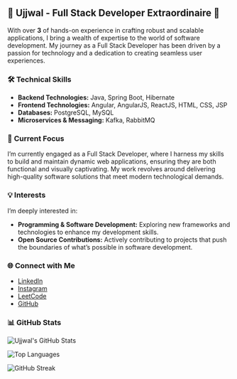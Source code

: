 ## 🌟 Ujjwal - Full Stack Developer Extraordinaire 🌟

With over **3** of hands-on experience in crafting robust and scalable applications, I bring a wealth of expertise to the world of software development. My journey as a Full Stack Developer has been driven by a passion for technology and a dedication to creating seamless user experiences.

### 🛠️ **Technical Skills**

- **Backend Technologies:** Java, Spring Boot, Hibernate
- **Frontend Technologies:** Angular, AngularJS, ReactJS, HTML, CSS, JSP
- **Databases:** PostgreSQL, MySQL
- **Microservices & Messaging:** Kafka, RabbitMQ

### 🚀 **Current Focus**

I’m currently engaged as a Full Stack Developer, where I harness my skills to build and maintain dynamic web applications, ensuring they are both functional and visually captivating. My work revolves around delivering high-quality software solutions that meet modern technological demands.

### 💡 **Interests**

I’m deeply interested in:
- **Programming & Software Development:** Exploring new frameworks and technologies to enhance my development skills.
- **Open Source Contributions:** Actively contributing to projects that push the boundaries of what’s possible in software development.

### 🌐 **Connect with Me**

- [LinkedIn](https://www.linkedin.com/in/yourprofile)
- [Instagram](https://www.instagram.com/uizzwal)
- [LeetCode](https://leetcode.com/ujjwalx1)
- [GitHub](https://github.com/ujjwalx0)

### 📊 **GitHub Stats**

![Ujjwal's GitHub Stats](https://github-readme-stats.vercel.app/api?username=ujjwalx0&show_icons=true&hide_title=true&hide_border=true&count_private=true&include_all_commits=true&theme=radical)

![Top Languages](https://github-readme-stats.vercel.app/api/top-langs/?username=ujjwalx0&layout=compact&hide_title=true&hide_border=true&theme=radical)

![GitHub Streak](https://github-readme-streak-stats.herokuapp.com/?user=ujjwalx0&hide_title=true&hide_border=true&theme=radical)
